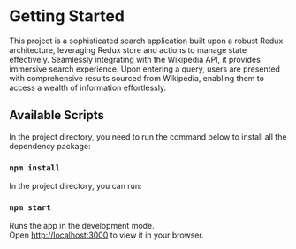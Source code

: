 # Getting Started

This project is a sophisticated search application built upon a robust Redux architecture, leveraging Redux store and actions to manage state effectively. Seamlessly integrating with the Wikipedia API, it provides immersive search experience. Upon entering a query, users are presented with comprehensive results sourced from Wikipedia, enabling them to access a wealth of information effortlessly.

## Available Scripts

In the project directory, you need to run the command below to install all the dependency package:

### `npm install`

In the project directory, you can run:

### `npm start`

Runs the app in the development mode.\
Open [http://localhost:3000](http://localhost:3000) to view it in your browser.
